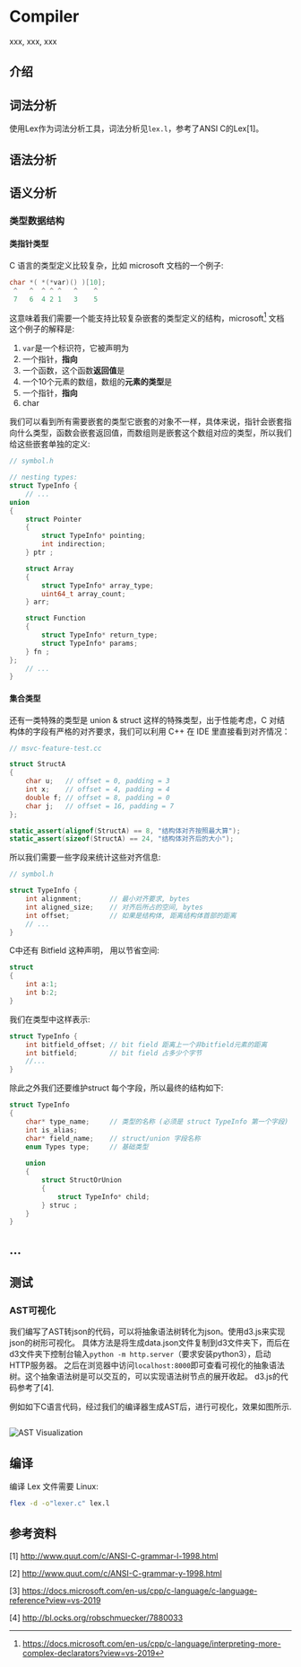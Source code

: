 # Compiler

xxx, xxx, xxx

## 介绍

## 词法分析

使用Lex作为词法分析工具，词法分析见```lex.l```，参考了ANSI C的Lex[1]。

## 语法分析

## 语义分析



### 类型数据结构



#### 类指针类型

C 语言的类型定义比较复杂，比如 microsoft 文档的一个例子:

```c
char *( *(*var)() )[10];
 ^   ^  ^ ^ ^   ^    ^
 7   6  4 2 1   3    5
```

这意味着我们需要一个能支持比较复杂嵌套的类型定义的结构，microsoft[^msdoc] 文档这个例子的解释是:

1. `var`是一个标识符，它被声明为
2. 一个指针，**指向**
3. 一个函数，这个函数**返回值**是
4. 一个10个元素的数组，数组的**元素的类型**是
5.  一个指针，**指向**
6. char

我们可以看到所有需要嵌套的类型它嵌套的对象不一样，具体来说，指针会嵌套指向什么类型，函数会嵌套返回值，而数组则是嵌套这个数组对应的类型，所以我们给这些嵌套单独的定义:

```c
// symbol.h

// nesting types:
struct TypeInfo {
    // ...
union
{
    struct Pointer
    {
        struct TypeInfo* pointing;
        int indirection;
    } ptr ;

    struct Array
    {
        struct TypeInfo* array_type;
        uint64_t array_count;
    } arr;

    struct Function
    {
        struct TypeInfo* return_type;
        struct TypeInfo* params;
    } fn ;
};
    // ...
}
```



#### 集合类型

还有一类特殊的类型是 union & struct 这样的特殊类型，出于性能考虑，C 对结构体的字段有严格的对齐要求，我们可以利用 C++ 在 IDE 里直接看到对齐情况：

```c++
// msvc-feature-test.cc

struct StructA
{
    char u;   // offset = 0, padding = 3
    int x;    // offset = 4, padding = 4
    double f; // offset = 8, padding = 0
    char j;   // offset = 16, padding = 7
};

static_assert(alignof(StructA) == 8, "结构体对齐按照最大算");
static_assert(sizeof(StructA) == 24, "结构体对齐后的大小");
```



所以我们需要一些字段来统计这些对齐信息:

```c
// symbol.h

struct TypeInfo {
	int alignment;       // 最小对齐要求, bytes
	int aligned_size;    // 对齐后所占的空间, bytes
	int offset;          // 如果是结构体, 距离结构体首部的距离
    // ...
}
```



C中还有 Bitfield 这种声明， 用以节省空间:

```c
struct
{
    int a:1;
    int b:2;
}
```

我们在类型中这样表示:

```c
struct TypeInfo {
	int bitfield_offset; // bit field 距离上一个非bitfield元素的距离
	int bitfield;        // bit field 占多少个字节
    //...
}
```



除此之外我们还要维护struct 每个字段，所以最终的结构如下:

```c
struct TypeInfo
{
	char* type_name;     // 类型的名称 (必须是 struct TypeInfo 第一个字段)
	int is_alias;   
	char* field_name;    // struct/union 字段名称
	enum Types type;     // 基础类型
    
	union
	{
        struct StructOrUnion
		{
			struct TypeInfo* child;
		} struc ;
    }
}
```







## ...

## 测试

### AST可视化

我们编写了AST转json的代码，可以将抽象语法树转化为json。使用d3.js来实现json的树形可视化。
具体方法是将生成data.json文件复制到d3文件夹下，而后在d3文件夹下控制台输入```python -m http.server```（要求安装python3），启动HTTP服务器。
之后在浏览器中访问```localhost:8000```即可查看可视化的抽象语法树。这个抽象语法树是可以交互的，可以实现语法树节点的展开收起。
d3.js的代码参考了[4].

例如如下C语言代码，经过我们的编译器生成AST后，进行可视化，效果如图所示.

```C

```

![AST Visualization]()



## 编译

编译 Lex 文件需要 Linux:

```bash
flex -d -o"lexer.c" lex.l
```





## 参考资料

[1] http://www.quut.com/c/ANSI-C-grammar-l-1998.html

[2] http://www.quut.com/c/ANSI-C-grammar-y-1998.html

[3] https://docs.microsoft.com/en-us/cpp/c-language/c-language-reference?view=vs-2019

[4] http://bl.ocks.org/robschmuecker/7880033



[^msdoc]: https://docs.microsoft.com/en-us/cpp/c-language/interpreting-more-complex-declarators?view=vs-2019